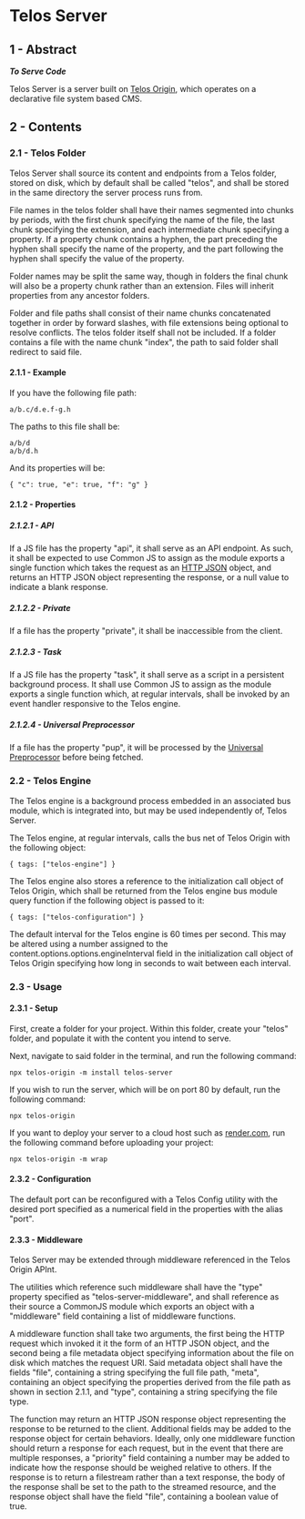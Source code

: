 # Telos Server

## 1 - Abstract

***To Serve Code***

Telos Server is a server built on [Telos Origin](https://github.com/Telos-Project/Telos-Origin),
which operates on a declarative file system based CMS.

## 2 - Contents

### 2.1 - Telos Folder

Telos Server shall source its content and endpoints from a Telos folder, stored on disk, which by
default shall be called "telos", and shall be stored in the same directory the server process runs
from.

File names in the telos folder shall have their names segmented into chunks by periods, with the
first chunk specifying the name of the file, the last chunk specifying the extension, and each
intermediate chunk specifying a property. If a property chunk contains a hyphen, the part preceding
the hyphen shall specify the name of the property, and the part following the hyphen shall specify
the value of the property.

Folder names may be split the same way, though in folders the final chunk will also be a property
chunk rather than an extension. Files will inherit properties from any ancestor folders.

Folder and file paths shall consist of their name chunks concatenated together in order by forward
slashes, with file extensions being optional to resolve conflicts. The telos folder itself shall
not be included. If a folder contains a file with the name chunk "index", the path to said folder
shall redirect to said file.

#### 2.1.1 - Example

If you have the following file path:

    a/b.c/d.e.f-g.h

The paths to this file shall be:

    a/b/d
	a/b/d.h

And its properties will be:

    { "c": true, "e": true, "f": "g" }

#### 2.1.2 - Properties

##### 2.1.2.1 - API

If a JS file has the property "api", it shall serve as an API endpoint. As such, it shall be
expected to use Common JS to assign as the module exports a single function which takes the request
as an [HTTP JSON](https://github.com/Telos-Project/AutoCORS?tab=readme-ov-file#211---http-json)
object, and returns an HTTP JSON object representing the response, or a null value to indicate a
blank response.

##### 2.1.2.2 - Private

If a file has the property "private", it shall be inaccessible from the client.

##### 2.1.2.3 - Task

If a JS file has the property "task", it shall serve as a script in a persistent background
process. It shall use Common JS to assign as the module exports a single function which, at regular
intervals, shall be invoked by an event handler responsive to the Telos engine.

##### 2.1.2.4 - Universal Preprocessor

If a file has the property "pup", it will be processed by the
[Universal Preprocessor](https://github.com/Telos-Project/Universal-Preprocessor) before being
fetched.

### 2.2 - Telos Engine

The Telos engine is a background process embedded in an associated bus module, which is integrated
into, but may be used independently of, Telos Server.

The Telos engine, at regular intervals, calls the bus net of Telos Origin with the following
object:

    { tags: ["telos-engine"] }

The Telos engine also stores a reference to the initialization call object of Telos Origin, which
shall be returned from the Telos engine bus module query function if the following object is passed
to it:

    { tags: ["telos-configuration"] }

The default interval for the Telos engine is 60 times per second. This may be altered using a
number assigned to the content.options.options.engineInterval field in the initialization call
object of Telos Origin specifying how long in seconds to wait between each interval.

### 2.3 - Usage

#### 2.3.1 - Setup

First, create a folder for your project. Within this folder, create your "telos" folder, and
populate it with the content you intend to serve.

Next, navigate to said folder in the terminal, and run the following command:

    npx telos-origin -m install telos-server

If you wish to run the server, which will be on port 80 by default, run the following command:

    npx telos-origin

If you want to deploy your server to a cloud host such as [render.com](https://render.com/), run
the following command before uploading your project:

    npx telos-origin -m wrap

#### 2.3.2 - Configuration

The default port can be reconfigured with a Telos Config utility with the desired port specified as
a numerical field in the properties with the alias "port".

#### 2.3.3 - Middleware

Telos Server may be extended through middleware referenced in the Telos Origin APInt.

The utilities which reference such middleware shall have the "type" property specified as
"telos-server-middleware", and shall reference as their source a CommonJS module which exports an
object with a "middleware" field containing a list of middleware functions.

A middleware function shall take two arguments, the first being the HTTP request which invoked it
it the form of an HTTP JSON object, and the second being a file metadata object specifying
information about the file on disk which matches the request URI. Said metadata object shall have
the fields "file", containing a string specifying the full file path, "meta", containing an object
specifying the properties derived from the file path as shown in section 2.1.1, and "type",
containing a string specifying the file type.

The function may return an HTTP JSON response object representing the response to be returned to
the client. Additional fields may be added to the response object for certain behaviors. Ideally,
only one middleware function should return a response for each request, but in the event that there
are multiple responses, a "priority" field containing a number may be added to indicate how the
response should be weighed relative to others. If the response is to return a filestream rather
than a text response, the body of the response shall be set to the path to the streamed resource,
and the response object shall have the field "file", containing a boolean value of true.